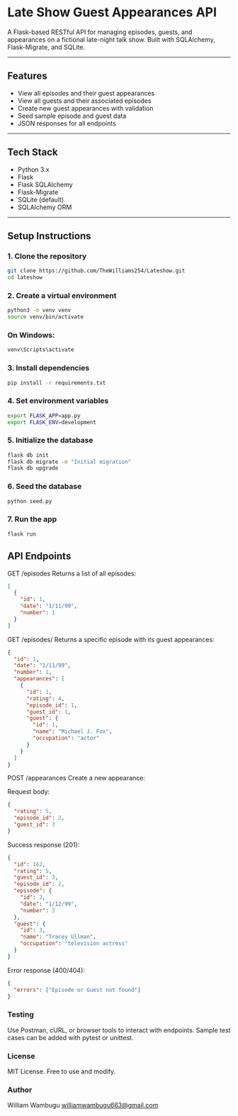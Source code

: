 #  Late Show Guest Appearances API

A Flask-based RESTful API for managing episodes, guests, and appearances on a fictional late-night talk show. Built with SQLAlchemy, Flask-Migrate, and SQLite.

---

## Features

- View all episodes and their guest appearances
- View all guests and their associated episodes
- Create new guest appearances with validation
- Seed sample episode and guest data
- JSON responses for all endpoints

---

## Tech Stack

- Python 3.x
- Flask
- Flask SQLAlchemy
- Flask-Migrate
- SQLite (default)
- SQLAlchemy ORM

---

## Setup Instructions

### 1. Clone the repository

```bash
git clone https://github.com/TheWilliams254/Lateshow.git
cd lateshow
```

### 2. Create a virtual environment
```bash
python3 -m venv venv
source venv/bin/activate 
```
### On Windows:
```bash 
venv\Scripts\activate
```

### 3. Install dependencies
```bash
pip install -r requirements.txt
```

### 4. Set environment variables
```bash
export FLASK_APP=app.py
export FLASK_ENV=development
```

### 5. Initialize the database
```bash
flask db init
flask db migrate -m "Initial migration"
flask db upgrade
```

### 6. Seed the database
```bash
python seed.py
```

### 7. Run the app
```bash
flask run
```

## API Endpoints
GET /episodes
Returns a list of all episodes:

```json
[
  {
    "id": 1,
    "date": "1/11/99",
    "number": 1
  }
]
```

GET /episodes/<id>
Returns a specific episode with its guest appearances:

```json
{
  "id": 1,
  "date": "1/11/99",
  "number": 1,
  "appearances": [
    {
      "id": 1,
      "rating": 4,
      "episode_id": 1,
      "guest_id": 1,
      "guest": {
        "id": 1,
        "name": "Michael J. Fox",
        "occupation": "actor"
      }
    }
  ]
}
```
POST /appearances
Create a new appearance:

Request body:

```json
{
  "rating": 5,
  "episode_id": 2,
  "guest_id": 3
}
```
Success response (201):

```json
{
  "id": 162,
  "rating": 5,
  "guest_id": 3,
  "episode_id": 2,
  "episode": {
    "id": 2,
    "date": "1/12/99",
    "number": 2
  },
  "guest": {
    "id": 3,
    "name": "Tracey Ullman",
    "occupation": "television actress"
  }
}
```
Error response (400/404):

```json
{
  "errors": ["Episode or Guest not found"]
}
```
### Testing
Use Postman, cURL, or browser tools to interact with endpoints. Sample test cases can be added with pytest or unittest.

### License
MIT License. Free to use and modify.

### Author
William Wambugu
williamwambugu663@gmail.com